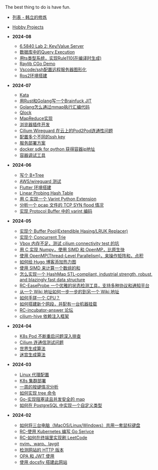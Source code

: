 The best thing to do is have fun.

- [列表 - 韩立的修炼](/)
- [Hobby Projects](/hobby_projects.md)

- **2024-08**
   - [6.5840 Lab 2: Key/Value Server](/2024/08/mit65840_lab2.md)
  - [数据库中的Query Execution](/2024/08/cmu15445_p2.md)
  - [用ts类型系统，实现Rule110(在编译时生成)](/2024/08/ts_type_system_rule110.md)
  - [Raylib CGo Demo](/2024/08/raylib_cgo_demo.md)
  - [Vscode/ssh配置远程服务器图形化](/2024/08/vscode_ssh_graph_configure.md)
  - [Ros2环境搭建](/2024/08/ros2_dev_environment.md)
- **2024-07**
  - [Kata](/kata.md)
  - [用Rust和Golang写一个Brainfuck JIT](/2024/07/brainfuck_jit.md)
  - [Golang怎么通过mmap执行汇编代码](/2024/07/go_mmap.md)
  - [Qlock](/2024/07/qlock.md)
  - [MapReduce实现](/2024/07/mit65840_mapreduce.md)
  - [浏览器插件开发](/2024/07/browser_plugin.md)
  - [Cilium Wireguard 在云上的Pod2Pod连通性问题](/2024/07/cilium_wireguard_aws_pod2pod.md)
  - [配置多个不同的ssh key](/2024/07/ssh_config.md)
  - [服务部署方案](/2024/07/server_cd.md)
  - [docker sdk for python 获得容器ip地址](/2024/07/docker_container_ip.md)
  - [容器调试工具](/2024/07/container_debug_tool.md)
- **2024-06**
  - [写个 B+Tree](/2024/06/cmu15445_p2.md)
  - [AWS/wireguard 测试](/2024/06/aws_wireguard.md)
  - [Flutter 环境搭建](/2024/06/flutter_env.md)
  - [Linear Probing Hash Table](/2024/06/linear_probing_hash_table.md)
  - [用 C 实现一个 Varint Python Extension](/2024/06/c_py_extension_varint.md)
  - [分析一个 pcap 文件的 TCP SYN flood 情况](/2024/06/tcp_syn_flood.md)
  - [实现 Protocol Buffer 中的 varint 编码](/2024/06/protobuf_varints.md)
- **2024-05**
  - [实现个 Buffer Pool(Extendible Hasing/LRUK Replacer)](/2024/05/cmu15445_p1.md)
  - [实现个 Concurrent Trie](/2024/05/cmu15445_p0.md)
  - [Vbox 内存不足，测试 cilium connectivity test 的坑](/2024/05/vbox_cilium_low_memory.md)
  - [用 C 实现 Numpy，使用 SIMD 和 OpenMP，比原生快](/2024/05/custom_numpy.md)
  - [使用 OpenMP(Thread-Level Parallelism)，来操作矩阵和，点积](/2024/05/openMP.md)
  - [如何给 Hugo 博客添加热力图](/2024/05/hugo_heatmap.md)
  - [使用 SIMD 来计算一个数组的和](/2024/05/simd_instruction.md)
  - [怎么实现一个 HashMap STL-compliant, industrial strength, robust, and blazingly fast data structure](/2024/05/cpp_hashmap.md)
  - [RC-EaseProbe 一个优雅的状态检测工具，支持多种协议和通知平台](/2024/05/rc_easeprobe.md)
  - [从一个 Wiki 地址如何一步一步的到另一个 Wiki 地址](/2024/05/wiki_start_to_wiki_end.md)
  - [如何手搓一个 CPU？](/2024/05/cs61cpu.md)
  - [如何搭建新个网段，并配有一台机器挂载](/2024/05/new_nic_with_hub_switch.md)
  - [RC-incubator-answer 论坛](/2024/05/incubator-answer.md)
  - [cilium-hive 依赖注入框架](/2024/05/cilium_hive_di.md)
- **2024-04**
  - [K8s Pod 不断重启问题深入排查](/2024/04/k8s_pod_always_restart.md)
  - [Cilium 连通信测试问题](/2024/04/cilium_connectivity_test.md)
  - [世界生成算法](/2024/04/world_generation.md)
  - [迷宫生成算法](/2024/04/maze_generation_algorithm.md)
- **2024-03**
  - [Linux 代理配置](/2024/03/linux_proxy.md)
  - [K8s 集群部署](/2024/03/kubernetes_setup.md)
  - [一周的按键情况分析](/2024/03/keyboard-monitor.md)
  - [如何实现 tree 命令](/2024/03/tree_command.md)
  - [Go-实现阻塞读且并发安全的 map](/2024/03/go_sync_block_map.md)
  - [如何在 PostgreSQL 中实现一个自定义类型](/2024/03/pg_custom_data_type.md)
- **2024-02**
  - [如何将三台电脑（MacOS/Linux/Windows）共用一套鼠标键盘](/2024/02/share_keyboard_and_mouse.md)
  - [RC-使用 Kubernetes 编写 Go Serivce](/2024/02/go_service.md)
  - [RC-如何在终端里实现刷 LeetCode](/2024/02/leetgo.md)
  - [nvim、warp、laygit](/2024/02/nvim_warp_lazygit.md)
  - [检测网站的 HTTP 版本](/2024/02/website_http_version.md)
  - [OPA 和 JWT 使用](/2024/02/opa_jwt_example.md)
  - [使用 docsfiy 搭建此网站](/2024/02/docsify.md)
